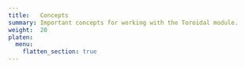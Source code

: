 ```yaml
---
title:   Concepts
summary: Important concepts for working with the Toroidal module.
weight:  20
platen:
  menu:
    flatten_section: true
---
```

